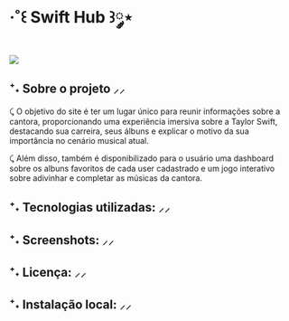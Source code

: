 # ‧˚꒰ Swift Hub ꒱༘⋆

<img src="../SwiftHub/assets/images/swifthub-branco.png">

## ⁺˖ Sobre o projeto ⸝⸝

⤹ O objetivo do site é ter um lugar único para reunir informações sobre a cantora, proporcionando uma experiência imersiva sobre a Taylor Swift, destacando sua carreira, seus álbuns e explicar o motivo da sua importância no cenário musical atual. 

⤹ Além disso, também é disponibilizado para o usuário uma dashboard sobre os albuns favoritos de cada user cadastrado e um jogo interativo sobre adivinhar e completar as músicas da cantora. 

## ⁺˖ Tecnologias utilizadas: ⸝⸝

## ⁺˖ Screenshots: ⸝⸝

## ⁺˖ Licença: ⸝⸝

## ⁺˖ Instalação local: ⸝⸝